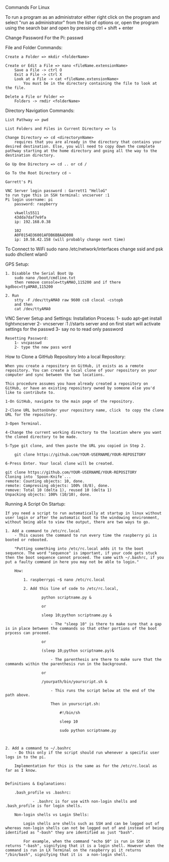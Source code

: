 Commands For Linux

To run a program as an administrator either right click on the program and select "run as administrator" from the list of options or, 
open the program using the search bar and open by pressing ctrl + shift + enter
 
Change Password For the Pi:
	passwd

File and Folder Commands:

	Create a Folder => mkdir <folderName>
	
	Create or Edit a File => nano <fileName.extensionName>
		Save a File -> ctrl O
		Exit a File -> ctrl X
		Look at a File -> cat <fileName.extensionName>
			You must be in the directory containing the file to look at the file.

	Delete a File or Folder => 
		Folders -> rmdir <folderName>

Directory Navigation Commands:
	
	List Pathway => pwd

	List Folders and Files in Current Directory => ls

	Change Directory => cd <directorynName>
		requires that you are already in the directory that contains your desired destination. Else, you will need to copy down the complete pathway starting at the home directory and going all the way to the destination directory.

	Go Up One Directory => cd .. or cd /

	Go To the Root Directory cd ~

	Garrett's Pi

	VNC Server login password : Garrett1 "HelloG"
	to run type this in SSH terminal: vncserver :1
	Pi login username: pi
		password: raspberry

		vkwells5511
		43dda7daf7e9fa
		ip: 192.168.0.38

		102
		A0F0154D36001AFDB6BBAAD008
		ip: 10.58.42.158 (will probably change next time)

To Connect to WiFi 
	sudo nano /etc/network/interfaces
		change ssid and psk
	sudo dhclient wlan0

GPS Setup:

	1. Disabble the Serial Boot Up
		sudo nano /boot/cmdline.txt
		then remove console=ttyAMAO,115200 and if there kgdboc=ttyAMA0,115200

	2. Run 
		stty -F /dev/ttyAMA0 raw 9600 cs8 clocal -cstopb
		and then
		cat /dev/ttyAMA0

VNC Server Setup and Settings:
	Installation Process:
		1- sudo apt-get install tightvncserver
		2- vncserver :1 //starts server and on first start will activate settings for the passwd
		3- say no to read only password

	Resetting Password:
		1- vncpasswd
		2- type the new pass word


How to Clone a GitHub Repository Into a local Repository:


	When you create a repository on GitHub, it exists as a remote repository. You can create a local clone of your repository on your computer and sync between the two locations.

	This procedure assumes you have already created a repository on GitHub, or have an existing repository owned by someone else you'd like to contribute to.

	1-On GitHub, navigate to the main page of the repository.

	2-Clone URL buttonUnder your repository name, click  to copy the clone URL for the repository.

	3-Open Terminal.

	4-Change the current working directory to the location where you want the cloned directory to be made.

	5-Type git clone, and then paste the URL you copied in Step 2.

		git clone https://github.com/YOUR-USERNAME/YOUR-REPOSITORY
	
	6-Press Enter. Your local clone will be created.

	git clone https://github.com/YOUR-USERNAME/YOUR-REPOSITORY
	Cloning into `Spoon-Knife`...
	remote: Counting objects: 10, done.
	remote: Compressing objects: 100% (8/8), done.
	remove: Total 10 (delta 1), reused 10 (delta 1)
	Unpacking objects: 100% (10/10), done.


Running A Script On Startup:

	If you need a script to run automatically at startup in linux without user login or after the automatic boot to the windowing environment, without being able to view the output, there are two ways to go.

	1. Add a command to /etc/rc.local
		- This causes the command to run every time the raspberry pi is booted or rebooted.

		"Putting something into /etc/rc.local adds it to the boot sequence. The word "sequence" is important, if your code gets stuck then the boot sequence cannot proceed. The same with ~/.bashrc, if you put a faulty command in here you may not be able to login."

		How:

			1. raspberrypi ~$ nano /etc/rc.local

			2. Add this line of code to /etc/rc.local,

					python scriptname.py &

					or

					sleep 10;python scriptname.py &

						- The "sleep 10" is there to make sure that a gap is in place between the commands so that other portions of the boot prpcess can proceed.

					or 

					(sleep 10;python scriptname.py)&

						- The parenthesis are there to make sure that the commands within the parenthesis run in the background.

					or

					/yourpath/bin/yourscript.sh &

						- This runs the script below at the end of the path above.

						Then in yourscript.sh:

							#!/bin/sh

							sleep 10

							sudo python scriptname.py



	2. Add a command to ~/.bashrc
		- Do this only if the script should run whenever a specific user logs in to the pi.

		Implementation for this is the same as for the /etc/rc.local as far as I know.


	Definitions & Explanations:

		.bash_profile vs .bashrc:

				- .bashrc is for use with non-login shells and .bash_profile is for login shells.

		Non-login shells vs Login Shells:

			Login shells are shells such as SSH and can be logged out of whereas non-login shells can not be logged out of and instead of being identified as "-bash" they are identified as just "bash".

			For example, when the command "echo $0" is run in SSH it returns "-bash", signifying that it is a login shell. However when the command is run in LX Terminal on the raspberry pi it returns "/bin/bash", signifying that it is  a non-login shell.